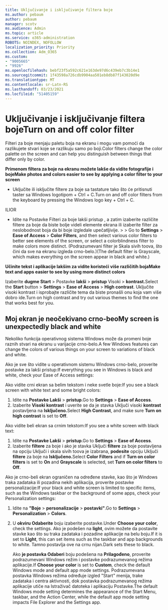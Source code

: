 ```yaml
---
title: Uključivanje i isključivanje filtera boje
ms.author: pebaum
author: pebaum
manager: scotv
ms.audience: Admin
ms.topic: article
ms.service: o365-administration
ROBOTS: NOINDEX, NOFOLLOW
localization_priority: Priority
ms.collection: Adm_O365
ms.custom:
- "9005665"
- "9926"
ms.openlocfilehash: bebf23f5a592c621e163de97d6c439eb7c3b14e1
ms.sourcegitcommit: 1f43598a726cdb9904aa501eb8db87f143020d9e
ms.translationtype: MT
ms.contentlocale: sr-Latn-RS
ms.lasthandoff: 03/23/2021
ms.locfileid: "51405159"
---
```

# <a name="turn-on-and-off-color-filter"></a><span data-ttu-id="b8469-102">Uključivanje i isključivanje filtera boje</span><span class="sxs-lookup"><span data-stu-id="b8469-102">Turn on and off color filter</span></span>

<span data-ttu-id="b8469-103">Filteri za boje menjaju paletu boja na ekranu i mogu vam pomoći da razlikujete stvari koje se razlikuju samo po boji.</span><span class="sxs-lookup"><span data-stu-id="b8469-103">Color filters change the color palette on the screen and can help you distinguish between things that differ only by color.</span></span>

<span data-ttu-id="b8469-104">**Primenom filtera za boje na ekranu možete lakše da vidite fotografije i boje**</span><span class="sxs-lookup"><span data-stu-id="b8469-104">**Make photos and colors easier to see by applying a color filter to your screen**</span></span>

- <span data-ttu-id="b8469-105">Uključite ili isključite filtere za boje sa tastature tako što će pritisnuti taster sa Windows logotipom + Ctrl + C.</span><span class="sxs-lookup"><span data-stu-id="b8469-105">Turn on and off color filters from the keyboard by pressing the Windows logo key + Ctrl + C.</span></span> 

<span data-ttu-id="b8469-106">ILI</span><span class="sxs-lookup"><span data-stu-id="b8469-106">OR</span></span>

- <span data-ttu-id="b8469-107">Idite na Postavke Filteri za boje lakši pristup , a zatim izaberite različite filtere za boje da biste bolje videli elemente ekrana ili izaberite filter za neslobodnost boja da bi boje izgledale upečatljivije.  >    >  </span><span class="sxs-lookup"><span data-stu-id="b8469-107">Go to **Settings** > **Ease of Access** > **Color Filters**, and then select various color filters to better see elements of the screen, or select a colorblindness filter to make colors more distinct.</span></span>  <span data-ttu-id="b8469-108">(Podrazumevani filter je Skala sivih toova, što čini da sve na ekranu izgleda crno-belo.)</span><span class="sxs-lookup"><span data-stu-id="b8469-108">(The default filter is Grayscale, which makes everything on the screen appear in black and white.)</span></span>

<span data-ttu-id="b8469-109">**Učinite tekst i aplikacije lakšim za vidite koristeći više različitih boja**</span><span class="sxs-lookup"><span data-stu-id="b8469-109">**Make text and apps easier to see by using more distinct colors**</span></span>  

<span data-ttu-id="b8469-110">Izaberite **dugme Start** > Postavke **lakši**  >  **pristup** Visoki  >  **kontrast.**</span><span class="sxs-lookup"><span data-stu-id="b8469-110">Select the **Start** button > **Settings** > **Ease of Access** > **High contrast**.</span></span> <span data-ttu-id="b8469-111">Uključite visoki kontrast i isprobajte različite tema da biste pronašli onu koja vam više dobro ide.</span><span class="sxs-lookup"><span data-stu-id="b8469-111">Turn on high contrast and try out various themes to find the one that works best for you.</span></span>

## <a name="my-screen-is-unexpectedly-black-and-white"></a><span data-ttu-id="b8469-112">Moj ekran je neočekivano crno-beo</span><span class="sxs-lookup"><span data-stu-id="b8469-112">My screen is unexpectedly black and white</span></span>

<span data-ttu-id="b8469-113">Nekoliko funkcija operativnog sistema Windows može da promeni boje raznih stvari na ekranu u varijacije crno-belo.</span><span class="sxs-lookup"><span data-stu-id="b8469-113">A few Windows features can change the colors of various things on your screen to variations of black and white.</span></span>

<span data-ttu-id="b8469-114">Ako je sve što vidite u operativnom sistemu Windows crno-belo, proverite postavke za lakši pristup:</span><span class="sxs-lookup"><span data-stu-id="b8469-114">If everything you see in Windows is black and white, check your Ease of Access settings:</span></span>

<span data-ttu-id="b8469-115">Ako vidite crni ekran sa belim tekstom i neke svetle boje:</span><span class="sxs-lookup"><span data-stu-id="b8469-115">If you see a black screen with white text and some bright colors:</span></span>  

1. <span data-ttu-id="b8469-116">Idite na **Postavke Lakši**  >  **pristup**.</span><span class="sxs-lookup"><span data-stu-id="b8469-116">Go to **Settings** > **Ease of Access**.</span></span>  
1. <span data-ttu-id="b8469-117">Izaberite **Visoki kontrast** i uverite se da je stavka Uključi visoki **kontrast** postavljena na **Isključeno.**</span><span class="sxs-lookup"><span data-stu-id="b8469-117">Select **High Contrast**, and make sure **Turn on high contrast** is set to **Off**.</span></span>

<span data-ttu-id="b8469-118">Ako vidite beli ekran sa crnim tekstom:</span><span class="sxs-lookup"><span data-stu-id="b8469-118">If you see a white screen with black text:</span></span>  

1. <span data-ttu-id="b8469-119">Idite na **Postavke Lakši**  >  **pristup**.</span><span class="sxs-lookup"><span data-stu-id="b8469-119">Go to **Settings** > **Ease of Access**.</span></span>  
1. <span data-ttu-id="b8469-120">Izaberite **filtere** za boje i ako  je stavka Uključi **filtere** za boje postavljena na opciju Uključi i skala sivih toova je izabrana, **podesite** opciju Uključi **filtere** za boje na **Isključeno.**</span><span class="sxs-lookup"><span data-stu-id="b8469-120">Select **Color Filters** and if **Turn on color filters** is set to **On** and **Grayscale** is selected, set **Turn on color filters** to **Off**.</span></span>

<span data-ttu-id="b8469-121">Ako je crno-beli ekran ograničen na određene stavke, kao što je Windows traka zadataka ili pozadina nekih aplikacija, proverite postavke personalizacije:</span><span class="sxs-lookup"><span data-stu-id="b8469-121">If your black and white screen is limited to specific items, such as the Windows taskbar or the background of some apps, check your Personalization settings:</span></span>

1. <span data-ttu-id="b8469-122">Idite na **"Boje**  >  **personalizacije**  >  **postavki"**.</span><span class="sxs-lookup"><span data-stu-id="b8469-122">Go to **Settings** > **Personalization** > **Colors**.</span></span>

1. <span data-ttu-id="b8469-123">U **okviru Odaberite** boju izaberite postavke.</span><span class="sxs-lookup"><span data-stu-id="b8469-123">Under **Choose your color**, check the settings.</span></span> <span data-ttu-id="b8469-124">Ako je podešen na **light**, ovim možete da postavite stavke kao što su traka zadataka i pozadine aplikacije na belu boju.</span><span class="sxs-lookup"><span data-stu-id="b8469-124">If it is set to **Light**, this can set items such as the taskbar and app backgrounds to white.</span></span> <span data-ttu-id="b8469-125">Tamno postavlja ove na crnu nijan.</span><span class="sxs-lookup"><span data-stu-id="b8469-125">Dark sets these to black.</span></span>  

    <span data-ttu-id="b8469-126">Ako **je postavka Odaberi** boju podešena na **Prilagođeno**, proverite podrazumevani Windows režim i postavke podrazumevanog režima aplikacije.</span><span class="sxs-lookup"><span data-stu-id="b8469-126">If **Choose your color** is set to **Custom**, check the default Windows mode and default app mode settings.</span></span> <span data-ttu-id="b8469-127">Podrazumevana postavka Windows režima određuje izgled "Start" menija, trake zadataka i centra aktivnosti, dok postavka podrazumevanog režima aplikacije utiče na Istraživač datoteka i aplikaciju Postavke.</span><span class="sxs-lookup"><span data-stu-id="b8469-127">The default Windows mode setting determines the appearance of the Start Menu, taskbar, and the Action Center, while the default app mode setting impacts File Explorer and the Settings app.</span></span>

